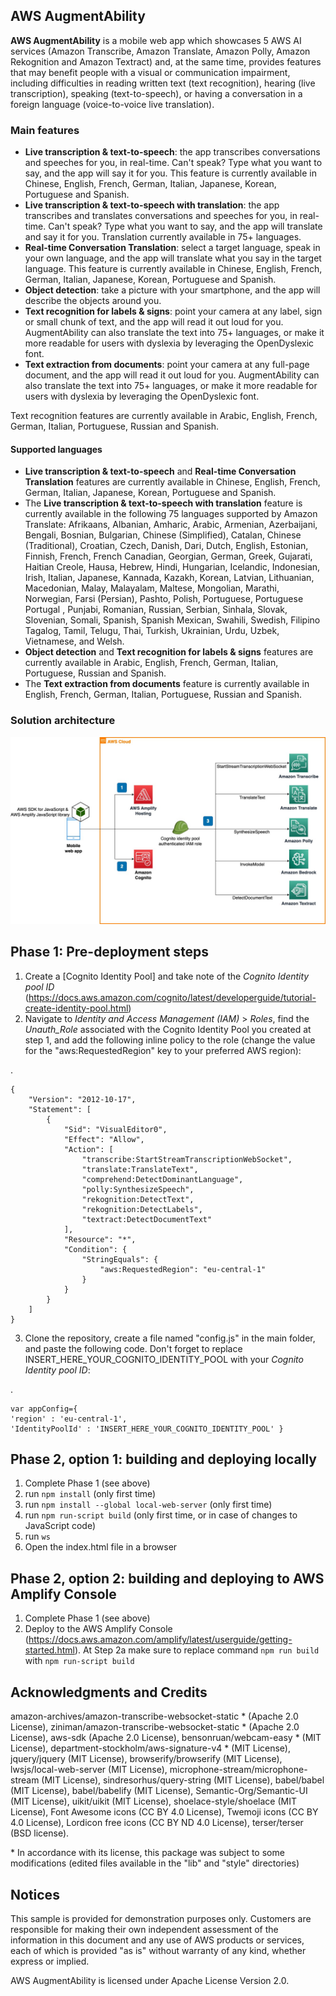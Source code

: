 ## AWS AugmentAbility

**AWS AugmentAbility** is a mobile web app which showcases 5 AWS AI services (Amazon Transcribe, Amazon Translate, Amazon Polly, Amazon Rekognition and Amazon Textract) and, at the same time, provides features that may benefit people with a visual or communication impairment, including difficulties in reading written text (text recognition), hearing (live transcription), speaking (text-to-speech), or having a conversation in a foreign language (voice-to-voice live translation).

### Main features
* **Live transcription & text-to-speech**: the app transcribes conversations and speeches for you, in real-time. Can't speak? Type what you want to say, and the app will say it for you. This feature is currently available in Chinese, English, French, German, Italian, Japanese, Korean, Portuguese and Spanish.
* **Live transcription & text-to-speech with translation**: the app transcribes and translates conversations and speeches for you, in real-time. Can't speak? Type what you want to say, and the app will translate and say it for you. Translation currently available in 75+ languages.
* **Real-time Conversation Translation**: select a target language, speak in your own language, and the app will translate what you say in the target language. This feature is currently available in Chinese, English, French, German, Italian, Japanese, Korean, Portuguese and Spanish.
* **Object detection**: take a picture with your smartphone, and the app will describe the objects around you.
* **Text recognition for labels & signs**: point your camera at any label, sign or small chunk of text, and the app will read it out loud for you. AugmentAbility can also translate the text into 75+ languages, or make it more readable for users with dyslexia by leveraging the OpenDyslexic font.
* **Text extraction from documents**: point your camera at any full-page document, and the app will read it out loud for you. AugmentAbility can also translate the text into 75+ languages, or make it more readable for users with dyslexia by leveraging the OpenDyslexic font.

Text recognition features are currently available in Arabic, English, French, German, Italian, Portuguese, Russian and Spanish.

#### Supported languages 
* **Live transcription & text-to-speech** and **Real-time Conversation Translation** features are currently available in Chinese, English, French, German, Italian, Japanese, Korean, Portuguese and Spanish. 
* The **Live transcription & text-to-speech with translation** feature is currently available in the following 75 languages supported by Amazon Translate: Afrikaans, Albanian, Amharic, Arabic, Armenian, Azerbaijani, Bengali, Bosnian, Bulgarian, Chinese (Simplified), Catalan, Chinese (Traditional), Croatian, Czech, Danish, Dari, Dutch, English, Estonian, Finnish, French, French Canadian, Georgian, German, Greek, Gujarati, Haitian Creole, Hausa, Hebrew, Hindi, Hungarian, Icelandic, Indonesian, Irish, Italian, Japanese, Kannada, Kazakh, Korean, Latvian, Lithuanian, Macedonian, Malay, Malayalam, Maltese, Mongolian, Marathi, Norwegian, Farsi (Persian), Pashto, Polish, Portuguese, Portuguese Portugal , Punjabi, Romanian, Russian, Serbian, Sinhala, Slovak, Slovenian, Somali, Spanish, Spanish Mexican, Swahili, Swedish, Filipino Tagalog, Tamil, Telugu, Thai, Turkish, Ukrainian, Urdu, Uzbek, Vietnamese, and Welsh. 
* **Object detection** and **Text recognition for labels & signs** features are currently available in Arabic, English, French, German, Italian, Portuguese, Russian and Spanish.
* The **Text extraction from documents** feature is currently available in English, French, German, Italian, Portuguese, Russian and Spanish.


### Solution architecture
![Solution architecture](https://github.com/aws-samples/aws-augmentability/raw/main/images/architecture.jpg)

## Phase 1: Pre-deployment steps

 1. Create a [Cognito Identity Pool] and take note of the *Cognito Identity pool ID* (https://docs.aws.amazon.com/cognito/latest/developerguide/tutorial-create-identity-pool.html)
 2. Navigate to *Identity and Access Management (IAM)* > *Roles*, find the *Unauth_Role* associated with the Cognito Identity Pool you created at step 1, and add the following inline policy to the role (change the value for the "aws:RequestedRegion" key to your preferred AWS region): 

.

    {
        "Version": "2012-10-17",
        "Statement": [
            {
                "Sid": "VisualEditor0",
                "Effect": "Allow",
                "Action": [
                    "transcribe:StartStreamTranscriptionWebSocket",
                    "translate:TranslateText",
                    "comprehend:DetectDominantLanguage",
                    "polly:SynthesizeSpeech",
                    "rekognition:DetectText",
                    "rekognition:DetectLabels",
                    "textract:DetectDocumentText"
                ],
                "Resource": "*",
                "Condition": {
                    "StringEquals": {
                        "aws:RequestedRegion": "eu-central-1"
                    }
                }
            }
        ] 
    }


 3. Clone the repository, create a file named "config.js" in the main folder, and paste the following code. Don't forget to replace INSERT_HERE_YOUR_COGNITO_IDENTITY_POOL with your *Cognito Identity pool ID*:

.

    var appConfig={
    'region' : 'eu-central-1',
    'IdentityPoolId' : 'INSERT_HERE_YOUR_COGNITO_IDENTITY_POOL' }
 

## Phase 2, option 1: building and deploying locally

 1. Complete Phase 1 (see above)
 2. run `npm install` (only first time)
 3. run `npm install --global local-web-server` (only first time)
 4. run `npm run-script build` (only first time, or in case of changes to JavaScript code)
 5. run `ws`
 6. Open the index.html file in a browser


## Phase 2, option 2: building and deploying to AWS Amplify Console

 1. Complete Phase 1 (see above)
 2. Deploy to the AWS Amplify Console (https://docs.aws.amazon.com/amplify/latest/userguide/getting-started.html). At Step 2a make sure to replace command `npm run build` with `npm run-script build`



## Acknowledgments and Credits

amazon-archives/amazon-transcribe-websocket-static * (Apache 2.0 License), ziniman/amazon-transcribe-websocket-static * (Apache 2.0 License), aws-sdk (Apache 2.0 License), bensonruan/webcam-easy * (MIT License), department-stockholm/aws-signature-v4 * (MIT License), jquery/jquery (MIT License), browserify/browserify (MIT License), lwsjs/local-web-server (MIT License), microphone-stream/microphone-stream (MIT License), sindresorhus/query-string (MIT License), babel/babel (MIT License), babel/babelify (MIT License), Semantic-Org/Semantic-UI (MIT License), uikit/uikit (MIT License), shoelace-style/shoelace (MIT License), Font Awesome icons (CC BY 4.0 License), Twemoji icons (CC BY 4.0 License), Lordicon free icons (CC BY ND 4.0 License), terser/terser (BSD license).

\* In accordance with its license, this package was subject to some modifications (edited files available in the "lib" and "style" directories)


## Notices

This sample is provided for demonstration purposes only. Customers are responsible for making their own independent assessment of the information in this document and any use of AWS products or services, each of which is provided "as is" without warranty of any kind, whether express or implied.

AWS AugmentAbility is licensed under Apache License Version 2.0.




